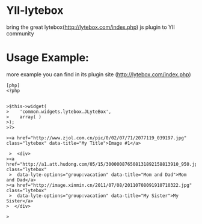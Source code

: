 YII-lytebox
===========

bring the great lytebox(http://lytebox.com/index.php) js plugin to YII community


Usage Example:
===========

more example you can find in its plugin site  (http://lytebox.com/index.php)

>

~~~
[php]
<?php


>$this->widget(
>    'common.widgets.lytebox.JLyteBox',
>    array( )
>);
>?>

><a href="http://www.zjol.com.cn/pic/0/02/07/71/2077119_039197.jpg" class="lytebox" data-title="My Title">Image #1</a>

 >  <div>
><a href="http://a1.att.hudong.com/05/15/300000876508131892158813910_950.jpg" class="lytebox"
 >  data-lyte-options="group:vacation" data-title="Mom and Dad">Mom and Dad</a>
><a href="http://image.xinmin.cn/2011/07/08/20110708091910710322.jpg" class="lytebox"
 >  data-lyte-options="group:vacation" data-title="My Sister">My Sister</a>
>  </div>

> 
~~~

